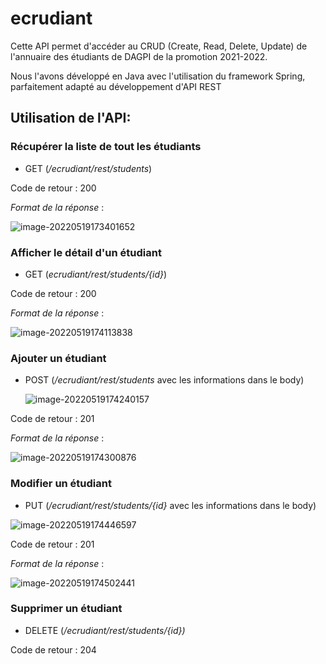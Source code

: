 # ecrudiant

Cette API permet d'accéder au CRUD (Create, Read, Delete, Update) de l'annuaire des étudiants de DAGPI de la promotion 2021-2022.

Nous l'avons développé en Java avec l'utilisation du framework Spring, parfaitement adapté au développement d'API REST

## Utilisation de l'API:

### Récupérer la liste de tout les étudiants 

* GET (*/ecrudiant/rest/students*)

Code de retour : 200

*Format de la réponse* :

![image-20220519173401652](C:\Users\fgomas\AppData\Roaming\Typora\typora-user-images\image-20220519173401652.png)

### Afficher le détail d'un étudiant 

* GET (*ecrudiant/rest/students/{id}*)

Code de retour : 200

*Format de la réponse* :

![image-20220519174113838](C:\Users\fgomas\AppData\Roaming\Typora\typora-user-images\image-20220519174113838.png)

### Ajouter un étudiant 

* POST (*/ecrudiant/rest/students* avec les informations dans le body)

  ![image-20220519174240157](C:\Users\fgomas\AppData\Roaming\Typora\typora-user-images\image-20220519174240157.png)

Code de retour : 201

*Format de la réponse* :

![image-20220519174300876](C:\Users\fgomas\AppData\Roaming\Typora\typora-user-images\image-20220519174300876.png)



### Modifier un étudiant 

* PUT (*/ecrudiant/rest/students/{id}* avec les informations dans le body)

![image-20220519174446597](C:\Users\fgomas\AppData\Roaming\Typora\typora-user-images\image-20220519174446597.png)

Code de retour : 201

*Format de la réponse* :

![image-20220519174502441](C:\Users\fgomas\AppData\Roaming\Typora\typora-user-images\image-20220519174502441.png)

### Supprimer un étudiant 

* DELETE (*/ecrudiant/rest/students/{id})*

Code de retour : 204
